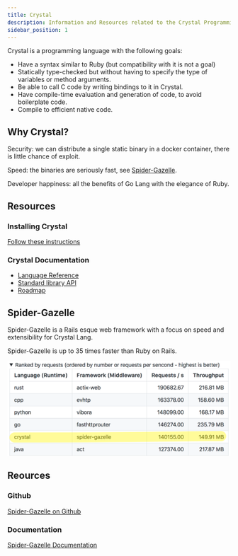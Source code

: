 ```yaml
---
title: Crystal
description: Information and Resources related to the Crystal Programming Language
sidebar_position: 1
---
```


Crystal is a programming language with the following goals:

* Have a syntax similar to Ruby (but compatibility with it is not a goal)
* Statically type-checked but without having to specify the type of variables or method arguments.
* Be able to call C code by writing bindings to it in Crystal.
* Have compile-time evaluation and generation of code, to avoid boilerplate code.
* Compile to efficient native code.

## Why Crystal?

Security: we can distribute a single static binary in a docker container, there is little chance of exploit.

Speed: the binaries are seriously fast, see [Spider-Gazelle](#spider-gazelle).

Developer happiness: all the benefits of Go Lang with the elegance of Ruby.

## Resources

### Installing Crystal

[Follow these instructions](https://crystal-lang.org/install)

###  Crystal Documentation

* [Language Reference](http://crystal-lang.org/reference)
* [Standard library API](https://crystal-lang.org/api)
* [Roadmap](https://github.com/crystal-lang/crystal/wiki/Roadmap)

## Spider-Gazelle

Spider-Gazelle is a Rails esque web framework with a focus on speed and extensibility for Crystal Lang. 

Spider-Gazelle is up to 35 times faster than Ruby on Rails.

![Speed Rankings](./assets/ranking.png)

## Reources

### Github

[Spider-Gazelle on Github](https://github.com/spider-gazelle/)

### Documentation

[Spider-Gazelle Documentation](https://spider-gazelle.net/#/)
